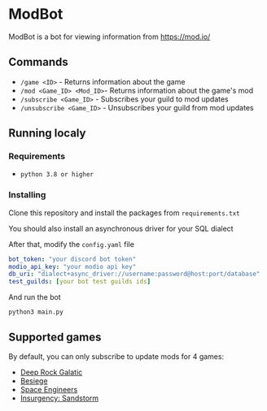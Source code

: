 # ModBot
ModBot is a bot for viewing information from https://mod.io/

## Commands
* `/game <ID>` - Returns information about the game
* `/mod <Game_ID> <Mod_ID>`- Returns information about the game's mod
* `/subscribe <Game_ID>` - Subscribes your guild to mod updates
* `/unsubscribe <Game_ID>` - Unsubscribes your guild from mod updates

## Running localy
### Requirements
* `python 3.8 or higher`
### Installing
Clone this repository and install the packages from `requirements.txt`

You should also install an asynchronous driver for your SQL dialect

After that, modify the `config.yaml` file
```yaml
bot_token: "your discord bot token"
modio_api_key: "your modio api key"
db_uri: "dialect+async_driver://username:password@host:port/database"
test_guilds: [your bot test guilds ids]
```
And run the bot
```
python3 main.py
```

## Supported games
By default, you can only subscribe to update mods for 4 games:
* [Deep Rock Galatic](https://mod.io/g/drg)
* [Besiege](https://mod.io/g/besiege)
* [Space Engineers](https://mod.io/g/spaceengineers)
* [Insurgency: Sandstorm](https://mod.io/g/insurgencysandstorm)
